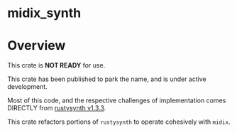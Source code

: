 # midix_synth

# Overview
This crate is **NOT READY** for use.

This crate has been published to park the name, and is under active development.

Most of this code, and the
respective challenges of implementation comes
DIRECTLY from [rustysynth v1.3.3](https://github.com/sinshu/rustysynth).

This crate refactors portions of `rustysynth` to operate cohesively with `midix`.
